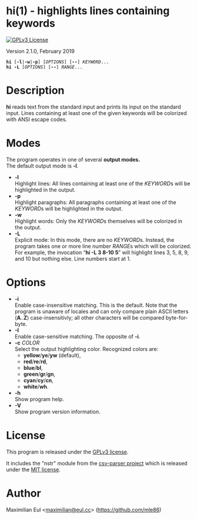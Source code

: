 [//]: # (This file was autogenerated from the man page with 'make README.md')

# hi(1) - highlights lines containing keywords

[![GPLv3 License](https://img.shields.io/badge/license-GPL%20v3-498e7f.svg?style=flat)](/COPYING)


Version 2.1.0, February 2019

<pre><code><b>hi</b> [<b>-l</b>|<b>-w</b>|<b>-p</b>] [<i>OPTIONS</i>] [<b>--</b>] <i>KEYWORD</i>...
<b>hi</b> <b>-L</b> [<i>OPTIONS</i>] [<b>--</b>] <i>RANGE</i>...</code></pre>

# Description

**hi** reads text from the standard input
and prints its input on the standard input.
Lines containing at least one of the given keywords
will be colorized
with ANSI escape codes.

# Modes

The program operates in one of several
**output modes.**  
The default output mode is **-l**.

* **-l**  
  Highlight lines:
  All lines containing at least one of the *KEYWORD*s
  will be highlighted in the output.
* **-p**  
  Highlight paragraphs:
  All paragraphs containing at least one of the *KEYWORD*s
  will be highlighted in the output.
* **-w**  
  Highlight words:
  Only the *KEYWORD*s themselves
  will be colorized in the output.
* **-L**  
  Explicit mode:
  In this mode, there are no *KEYWORD*s.
  Instead,
  the program takes one or more line number *RANGE*s
  which will be colorized.
  For example, the invocation
  “**hi -L 3 8-10 5**”
  will highlight lines 3, 5, 8, 9, and 10
  but nothing else.
  Line numbers start at 1.

# Options


* **-i**  
  Enable case-insensitive matching.
  This is the default.
  Note that the program is unaware of locales
  and can only compare plain ASCII letters (**A**..**Z**)
  case-insensitivly; all other characters will be compared byte-for-byte.
* **-I**  
  Enable case-sensitive matching.
  The opposite of **-i**.
* **-c** *COLOR*  
  Select the output highlighting color.
  Recognized colors are:
    * **yellow**/**ye**/**yw**
      (default),
    * **red**/**re**/**rd**,
    * **blue**/**bl**,
    * **green**/**gr**/**gn**,
    * **cyan**/**cy**/**cn**,
    * **white**/**wh**.
* **-h**  
  Show program help.
* **-V**  
  Show program version information.

# License

This program is released under the
[GPLv3&nbsp;license](https://www.gnu.org/licenses/gpl.html).

It includes the "nstr" module
from the
[csv-parser project](https://github.com/mle86/csv-parser)
which is released under the
[MIT&nbsp;license](https://opensource.org/licenses/MIT).

# Author

Maximilian Eul &lt;[maximilian@eul.cc](mailto:maximilian@eul.cc)&gt;
(https://github.com/mle86)

